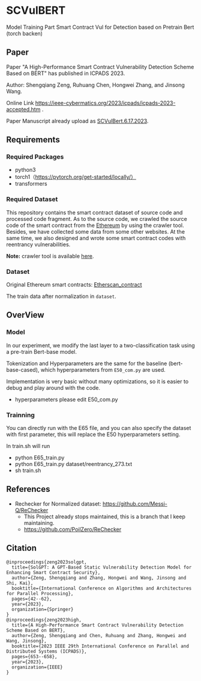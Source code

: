 # SCVulBERT

Model Training Part Smart Contract Vul for Detection based on Pretrain Bert (torch backen)

## Paper

Paper "A High-Performance Smart Contract Vulnerability Detection Scheme Based on BERT" has published in ICPADS 2023.

Author: Shengqiang Zeng, Ruhuang Chen, Hongwei Zhang, and Jinsong Wang.

Online Link https://ieee-cybermatics.org/2023/icpads/icpads-2023-accepted.htm .

Paper Manuscript already upload as [SCVulBert.6.17.2023](https://github.com/PoilZero/SCVulBert/blob/main/SCVulBert.6.17.2023.pdf).

## Requirements

### Required Packages

* python3
* torch1（https://pytorch.org/get-started/locally/）
* transformers

### Required Dataset

This repository contains the smart contract dataset of source code and processed code fragment. As to the source code, we crawled the source code of the smart contract from the [Ethereum](https://etherscan.io/) by using the crawler tool. Besides, we have collected some data from some other websites. At the same time, we also designed and wrote some smart contract codes with reentrancy vulnerabilities.

**Note:** crawler tool is available [here](https://github.com/Messi-Q/Crawler).

### Dataset

Original Ethereum smart contracts: [Etherscan_contract](https://drive.google.com/open?id=1h9aFFSsL7mK4NmVJd4So7IJlFj9u0HRv)

The train data after normalization in `dataset`.

## OverView

### Model

In our experiment, we modify the last layer to a two-classification task using a pre-train Bert-base model.

Tokenization and Hyperparameters are the same for the baseline (bert-base-cased), which hyperparameters from `E50_com.py` are used.

Implementation is very basic without many optimizations, so it is easier to debug and play around with the code.

* hyperparameters please edit E50_com.py

### Trainning

You can directly run with the E65 file, and you can also specify the dataset with first parameter, this will replace the E50 hyperparameters setting.

In train.sh will run

* python E65_train.py
* python E65_train.py dataset/reentrancy_273.txt
* sh train.sh

## References

* Rechecker for Normalized dataset: https://github.com/Messi-Q/ReChecker
  * This Project already stops maintained, this is a branch that I keep maintaining.
  * https://github.com/PoilZero/ReChecker

## Citation

```
@inproceedings{zeng2023solgpt,
  title={SolGPT: A GPT-Based Static Vulnerability Detection Model for Enhancing Smart Contract Security},
  author={Zeng, Shengqiang and Zhang, Hongwei and Wang, Jinsong and Shi, Kai},
  booktitle={International Conference on Algorithms and Architectures for Parallel Processing},
  pages={42--62},
  year={2023},
  organization={Springer}
}
@inproceedings{zeng2023high,
  title={A High-Performance Smart Contract Vulnerability Detection Scheme Based on BERT},
  author={Zeng, Shengqiang and Chen, Ruhuang and Zhang, Hongwei and Wang, Jinsong},
  booktitle={2023 IEEE 29th International Conference on Parallel and Distributed Systems (ICPADS)},
  pages={653--658},
  year={2023},
  organization={IEEE}
}
```
